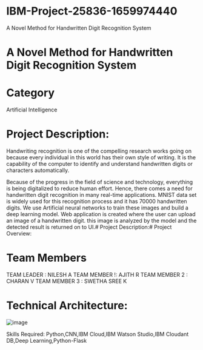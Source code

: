 # IBM-Project-25836-1659974440
A Novel Method for Handwritten Digit Recognition System
# A Novel Method for Handwritten Digit Recognition System

# Category
Artificial Intelligence
# Project Description:

Handwriting recognition is one of the compelling research works going on because every individual in this world has their own style of writing.
It is the capability of the computer to identify and understand handwritten digits or characters automatically.

Because of the progress in the field of science and technology, everything is being digitalized to reduce human effort. 
Hence, there comes a need for handwritten digit recognition in many real-time applications. 
MNIST data set is widely used for this recognition process and it has 70000 handwritten digits. 
We use Artificial neural networks to train these images and build a deep learning model. 
Web application is created where the user can upload an image of a handwritten digit. 
this image is analyzed by the model and the detected result is returned on to UI.# Project Description:# Project Overview:

# Team Members

TEAM LEADER : NILESH A
TEAM MEMBER !: AJITH R
TEAM MEMBER 2 : CHARAN V
TEAM MEMBER 3 : SWETHA SREE K

# Technical Architecture:

![image](https://user-images.githubusercontent.com/104055809/202850278-c5302fd8-896c-4e1a-b7ce-ad29df2be6c6.png)


Skills Required:
Python,CNN,IBM Cloud,IBM Watson Studio,IBM Cloudant DB,Deep Learning,Python-Flask
